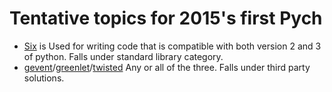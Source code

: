 # Tentative topics for 2015's first Pych

 * [Six] is Used for writing code that is compatible with both version 2 and 3 of python. Falls under standard library category.
 * [gevent]/[greenlet]/[twisted] Any or all of the three. Falls under third party solutions.
 





[Six]: https://pythonhosted.org/six/
[gevent]: www.gevent.org
[greenlet]: https://greenlet.readthedocs.org/en/latest/
[twisted]: https://twistedmatrix.com/trac/


